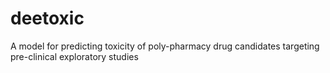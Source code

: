 # deetoxic
A model for predicting toxicity of poly-pharmacy drug candidates targeting pre-clinical exploratory studies
